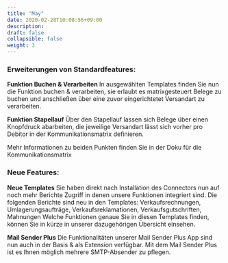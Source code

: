 ```yaml
---
title: "May"
date: 2020-02-28T10:08:56+09:00
description: 
draft: false
collapsible: false
weight: 3
---
```

### Erweiterungen von Standardfeatures:

**Funktion Buchen & Verarbeiten**
In ausgewählten Templates finden Sie nun die Funktion buchen & verarbeiten, sie erlaubt es matrixgesteuert Belege zu buchen und anschließen über eine zuvor eingerichtetet Versandart zu verarbeiten.

**Funktion Stapellauf**
Über den Stapellauf lassen sich Belege über einen Knopfdruck abarbeiten, die jeweilige Versandart lässt sich vorher pro Debitor in der Kommunikationsmatrix definieren.

Mehr Informationen zu beiden Punkten finden Sie in der Doku für die Kommunikationsmatrix

### Neue Features:

**Neue Templates**
Sie haben direkt nach Installation des Connectors nun auf noch mehr Berichte Zugriff in denen unsere Funktionen integriert sind.
Die folgenden Berichte sind neu in den Templates: Verkaufsrechnungen, Umlagerungsaufträge, Verkaufsreklamationen, Verkaufsgutschriften, Mahnungen
Welche Funktionen genaue Sie in diesen Templates finden, können Sie in kürze in unserer dazugehörigen Übersicht einsehen.

**Mail Sender Plus**
Die Funktionalitäten unserer Mail Sender Plus App sind nun auch in der Basis & als Extension verfügbar. Mit dem Mail Sender Plus ist es Ihnen möglich mehrere SMTP-Absender zu pflegen. 